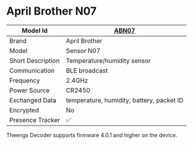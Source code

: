 # April Brother N07

|Model Id|[ABN07](https://github.com/theengs/decoder/blob/development/src/devices/ABN07_json.h)|
|-|-|
|Brand|April Brother|
|Model|Sensor N07|
|Short Description|Temperature/humidity sensor|
|Communication|BLE broadcast|
|Frequency|2.4GHz|
|Power Source|CR2450|
|Exchanged Data|temperature, humidity, battery, packet ID|
|Encrypted|No|
|Presence Tracker|&#9989;|

Theengs Decoder supports firmware 4.0.1 and higher on the device.
